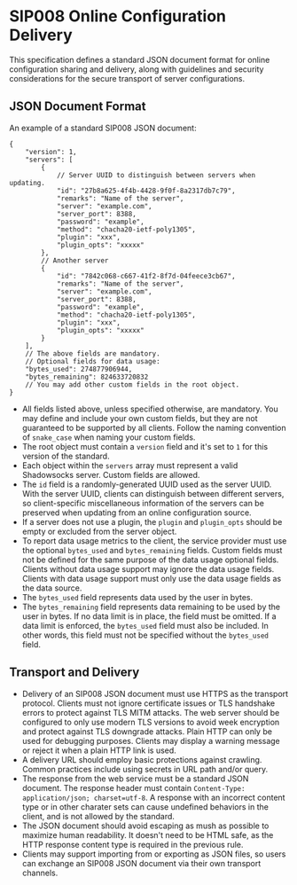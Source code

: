 <!--@include: ./banner.md-->

# SIP008 Online Configuration Delivery

This specification defines a standard JSON document format for online configuration sharing and delivery, along with guidelines and security considerations for the secure transport of server configurations.

## JSON Document Format

An example of a standard SIP008 JSON document:

```
{
    "version": 1,
    "servers": [
        {
            // Server UUID to distinguish between servers when updating.
            "id": "27b8a625-4f4b-4428-9f0f-8a2317db7c79",
            "remarks": "Name of the server",
            "server": "example.com",
            "server_port": 8388,
            "password": "example",
            "method": "chacha20-ietf-poly1305",
            "plugin": "xxx",
            "plugin_opts": "xxxxx"
        },
        // Another server
        {
            "id": "7842c068-c667-41f2-8f7d-04feece3cb67",
            "remarks": "Name of the server",
            "server": "example.com",
            "server_port": 8388,
            "password": "example",
            "method": "chacha20-ietf-poly1305",
            "plugin": "xxx",
            "plugin_opts": "xxxxx"
        }
    ],
    // The above fields are mandatory.
    // Optional fields for data usage:
    "bytes_used": 274877906944,
    "bytes_remaining": 824633720832
    // You may add other custom fields in the root object.
}
```

- All fields listed above, unless specified otherwise, are mandatory. You may define and include your own custom fields, but they are not guaranteed to be supported by all clients. Follow the naming convention of `snake_case` when naming your custom fields.
- The root object must contain a `version` field and it's set to `1` for this version of the standard.
- Each object within the `servers` array must represent a valid Shadowsocks server. Custom fields are allowed.
- The `id` field is a randomly-generated UUID used as the server UUID. With the server UUID, clients can distinguish between different servers, so client-specific miscellaneous information of the servers can be preserved when updating from an online configuration source.
- If a server does not use a plugin, the `plugin` and `plugin_opts` should be empty or excluded from the server object.
- To report data usage metrics to the client, the service provider must use the optional `bytes_used` and `bytes_remaining` fields. Custom fields must not be defined for the same purpose of the data usage optional fields. Clients without data usage support may ignore the data usage fields. Clients with data usage support must only use the data usage fields as the data source.
- The `bytes_used` field represents data used by the user in bytes.
- The `bytes_remaining` field represents data remaining to be used by the user in bytes. If no data limit is in place, the field must be omitted. If a data limit is enforced, the `bytes_used` field must also be included. In other words, this field must not be specified without the `bytes_used` field.

## Transport and Delivery

- Delivery of an SIP008 JSON document must use HTTPS as the transport protocol. Clients must not ignore certificate issues or TLS handshake errors to protect against TLS MITM attacks. The web server should be configured to only use modern TLS versions to avoid week encryption and protect against TLS downgrade attacks. Plain HTTP can only be used for debugging purposes. Clients may display a warning message or reject it when a plain HTTP link is used.
- A delivery URL should employ basic protections against crawling. Common practices include using secrets in URL path and/or query.
- The response from the web service must be a standard JSON document. The response header must contain `Content-Type: application/json; charset=utf-8`. A response with an incorrect content type or in other charater sets can cause undefined behaviors in the client, and is not allowed by the standard.
- The JSON document should avoid escaping as mush as possible to maximize human readability. It doesn't need to be HTML safe, as the HTTP response content type is required in the previous rule.
- Clients may support importing from or exporting as JSON files, so users can exchange an SIP008 JSON document via their own transport channels.
